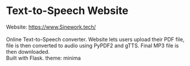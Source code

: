 # Text-to-Speech Website

Website: https://www.Sinework.tech/<br><br>
Online Text-to-Speech converter. Website lets users upload their PDF file, file is then converted to audio using PyPDF2 and gTTS. Final MP3 file is then downloaded.<br>
Built with Flask.
theme: minima

